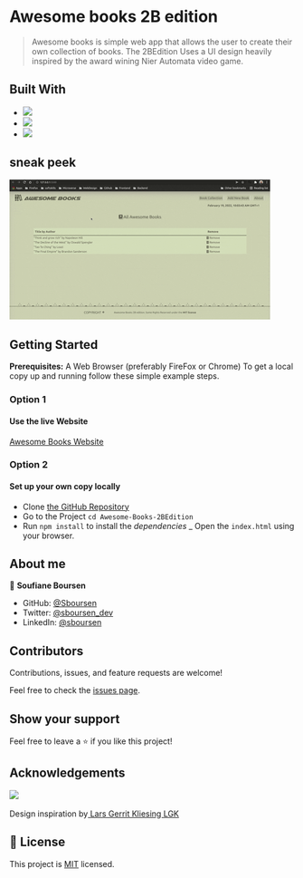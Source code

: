 # Awesome books 2B edition

> Awesome books is simple web app that allows the user to create their own collection of books. The 2BEdition Uses a UI design heavily inspired by the award wining Nier Automata video game.

## Built With

- ![](https://img.shields.io/badge/HTML-5-orange)
- ![](https://img.shields.io/badge/Tailwind-CSS-blue)
- ![](https://img.shields.io/badge/JavaScript-ES6-yellow)

## sneak peek

![](src/asset/AwesomeBook2B.gif)
## Getting Started

**Prerequisites:** A Web Browser (preferably FireFox or Chrome)
To get a local copy up and running follow these simple example steps.

### **Option 1**

#### Use the live Website

[Awesome Books Website](https://sboursen.github.io/Awesome-Books-2BEdition/)

### **Option 2**

#### Set up your own copy locally

- Clone [the GitHub Repository](https://github.com/Sboursen/Awesome-Books-2BEdition)
- Go to the Project `cd Awesome-Books-2BEdition`
- Run `npm install` to install the _dependencies_
  \_ Open the `index.html` using your browser.

## About me

👤 **Soufiane Boursen**

- GitHub: [@Sboursen](https://github.com/Sboursen)
- Twitter: [@sboursen_dev](https://twitter.com/sboursen_dev)
- LinkedIn: [@sboursen](https://linkedin.com/in/sboursen)

## Contributors

Contributions, issues, and feature requests are welcome!

Feel free to check the [issues page](../../issues/).

## Show your support

Feel free to leave a ⭐️ if you like this project!

## Acknowledgements

![](https://img.shields.io/badge/Microverse-blueviolet)

Design inspiration by[
Lars Gerrit Kliesing LGK](https://codepen.io/lgkonline/pen/WpMRQG?editors=1100)

## 📝 License

This project is [MIT](./LICENSE.md) licensed.
